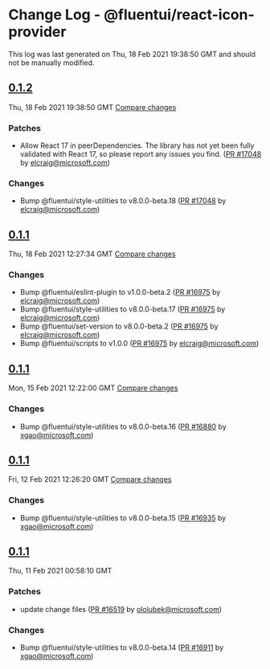 # Change Log - @fluentui/react-icon-provider

This log was last generated on Thu, 18 Feb 2021 19:38:50 GMT and should not be manually modified.

<!-- Start content -->

## [0.1.2](https://github.com/microsoft/fluentui/tree/@fluentui/react-icon-provider_v0.1.2)

Thu, 18 Feb 2021 19:38:50 GMT 
[Compare changes](https://github.com/microsoft/fluentui/compare/@fluentui/react-icon-provider_v0.1.1..@fluentui/react-icon-provider_v0.1.2)

### Patches

- Allow React 17 in peerDependencies. The library has not yet been fully validated with React 17, so please report any issues you find. ([PR #17048](https://github.com/microsoft/fluentui/pull/17048) by elcraig@microsoft.com)

### Changes

- Bump @fluentui/style-utilities to v8.0.0-beta.18 ([PR #17048](https://github.com/microsoft/fluentui/pull/17048) by elcraig@microsoft.com)

## [0.1.1](https://github.com/microsoft/fluentui/tree/@fluentui/react-icon-provider_v0.1.1)

Thu, 18 Feb 2021 12:27:34 GMT 
[Compare changes](https://github.com/microsoft/fluentui/compare/@fluentui/react-icon-provider_v0.1.1..@fluentui/react-icon-provider_v0.1.1)

### Changes

- Bump @fluentui/eslint-plugin to v1.0.0-beta.2 ([PR #16975](https://github.com/microsoft/fluentui/pull/16975) by elcraig@microsoft.com)
- Bump @fluentui/style-utilities to v8.0.0-beta.17 ([PR #16975](https://github.com/microsoft/fluentui/pull/16975) by elcraig@microsoft.com)
- Bump @fluentui/set-version to v8.0.0-beta.2 ([PR #16975](https://github.com/microsoft/fluentui/pull/16975) by elcraig@microsoft.com)
- Bump @fluentui/scripts to v1.0.0 ([PR #16975](https://github.com/microsoft/fluentui/pull/16975) by elcraig@microsoft.com)

## [0.1.1](https://github.com/microsoft/fluentui/tree/@fluentui/react-icon-provider_v0.1.1)

Mon, 15 Feb 2021 12:22:00 GMT 
[Compare changes](https://github.com/microsoft/fluentui/compare/@fluentui/react-icon-provider_v0.1.1..@fluentui/react-icon-provider_v0.1.1)

### Changes

- Bump @fluentui/style-utilities to v8.0.0-beta.16 ([PR #16880](https://github.com/microsoft/fluentui/pull/16880) by xgao@microsoft.com)

## [0.1.1](https://github.com/microsoft/fluentui/tree/@fluentui/react-icon-provider_v0.1.1)

Fri, 12 Feb 2021 12:26:20 GMT 
[Compare changes](https://github.com/microsoft/fluentui/compare/@fluentui/react-icon-provider_v0.1.1..@fluentui/react-icon-provider_v0.1.1)

### Changes

- Bump @fluentui/style-utilities to v8.0.0-beta.15 ([PR #16935](https://github.com/microsoft/fluentui/pull/16935) by xgao@microsoft.com)

## [0.1.1](https://github.com/microsoft/fluentui/tree/@fluentui/react-icon-provider_v0.1.1)

Thu, 11 Feb 2021 00:58:10 GMT

### Patches

- update change files ([PR #16519](https://github.com/microsoft/fluentui/pull/16519) by ololubek@microsoft.com)

### Changes

- Bump @fluentui/style-utilities to v8.0.0-beta.14 ([PR #16911](https://github.com/microsoft/fluentui/pull/16911) by xgao@microsoft.com)

